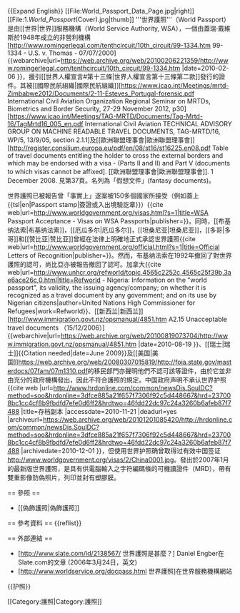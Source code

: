 {{Expand English}}
[[File:World_Passport_Data_Page.jpg|right]]
[[File:1._World_Passport_(Cover).jpg|thumb]]
'''世界護照'''（World Passport）是由[[世界|世界]]服務機構（World Service Authority, WSA），一個由蓋瑞‧戴維斯於1948年成立的非營利機構<ref>[http://www.romingerlegal.com/tenthcircuit/10th_circuit/99-1334.htm 99-1334 - U.S. v. Thomas - 07/07/2000<!-- Bot generated title -->] {{webarchive|url=https://web.archive.org/web/20100206221359/http://www.romingerlegal.com/tenthcircuit/10th_circuit/99-1334.htm |date=2010-02-06 }}</ref>，援引[[世界人權宣言#第十三條|世界人權宣言第十三條第二款]]發行的證件。其被[[國際民航組織|國際民航組織]]<ref>[https://www.icao.int/Meetings/mrtd-Zimbabwe2012/Documents/2-11-Esteves_Portugal-forensic.pdf International Civil Aviation Organization Regional Seminar on MRTDs, Biometrics and Border Security, 27-29 November 2012, p30]</ref><ref>[https://www.icao.int/Meetings/TAG-MRTD/Documents/Tag-Mrtd-16/TagMrtd16_005_en.pdf International Civil Aviation TECHNICAL ADVISORY GROUP ON MACHINE READABLE TRAVEL DOCUMENTS, TAG-MRTD/16, WP/5, 13/9/05, section 2.1.1]</ref>及[[歐洲聯盟理事會|歐洲聯盟理事會]]<ref name="European Council">[http://register.consilium.europa.eu/pdf/en/08/st16/st16225.en08.pdf Table of travel documents entitling the holder to cross the external borders and which may be endorsed with a visa - (Parts II and II) and Part V (documents to which visas cannot be affixed]. [[歐洲聯盟理事會|歐洲聯盟理事會]]. 1 December 2008. 見第37頁。</ref>名列為「假想文件」(fantasy documents)。

世界護照已被報告曾「事實上」逐案被150多個國家所接受（例如蓋上{{tsl|en|Passport stamp|簽證或入出境驗訖章}}）<ref>{{cite web|url=http://www.worldgovernment.org/visas.html?s=1|title=WSA Passport Acceptance - Visas on WSA Passports|publisher=}}</ref>。同時，[[布基纳法索|布基纳法索]]，[[厄瓜多尔|厄瓜多尔]]，[[坦桑尼亚|坦桑尼亚]]，[[多哥|多哥]]和[[赞比亚|赞比亚]]曾經在法律上明確地正式承認世界護照<ref>{{cite web|url=http://www.worldgovernment.org/official.html?s=1|title=Official Letters of Recognition|publisher=}}</ref>。然而，布基纳法索在1992年撤回了對世界護照的認可，尚比亞亦被報告撤回了認可。加拿大<ref>{{cite web|url=http://www.unhcr.org/refworld/topic,4565c2252c,4565c25f39b,3ae6ace26c,0.html|title=Refworld - Nigeria: Information on the "world passport", its validity, the issuing agency/company; on whether it is recognized as a travel document by any government; and on its use by Nigerian citizens|author=United Nations High Commissioner for Refugees|work=Refworld}}</ref>、[[新西兰|新西兰]]<ref>[http://www.immigration.govt.nz/opsmanual/4851.htm A2.15 Unacceptable travel documents （15/12/2006）] {{webarchive|url=https://web.archive.org/web/20100819073704/http://www.immigration.govt.nz/opsmanual/4851.htm |date=2010-08-19 }}</ref>、[[瑞士|瑞士]]{{Citation needed|date=June 2009}}及[[美国|美国]]<ref>https://web.archive.org/web/20080307015819/http://foia.state.gov/masterdocs/07fam/07m1310.pdf</ref>的移民部門亦聲明他們不認可該等證件，由於它並非由充分的政府機構發出，因此不符合護照的規定。中国政府声明不承认世界护照<ref>{{cite web |url=http://www.hrdonline.com/common/newsDis.SouIDC?method=soo&hrdonline=3dfce885a21f657f7306f92c5d448667&hrd=237008bc1cc4cf8b9fbdfd7efe0d6ff2&hrdtwo=46fdd22dc97c24a3260b6afeb87f7488 |title=存档副本 |accessdate=2010-11-21 |deadurl=yes |archiveurl=https://web.archive.org/web/20101201085420/http://hrdonline.com/common/newsDis.SouIDC?method=soo&hrdonline=3dfce885a21f657f7306f92c5d448667&hrd=237008bc1cc4cf8b9fbdfd7efe0d6ff2&hrdtwo=46fdd22dc97c24a3260b6afeb87f7488 |archivedate=2010-12-01 }}</ref>，但使用世界护照确曾取得过有效中国签证<ref>http://www.worldgovernment.org/visas/2/China0001.jpg</ref>。發出於2007年1月的最新版世界護照，是具有供電腦輸入之字符編碼條的可機讀證件（MRD），帶有雙重影像防偽照片，列印並封有塑膠膜。

== 參照 ==
* [[偽飾護照|偽飾護照]]

== 參考資料 ==
{{reflist}}

== 外部連結 ==
* [http://www.slate.com/id/2138567/ 世界護照是甚麼？] Daniel Engber在Slate.com的文章 (2006年3月24日，英文)
* [http://www.worldservice.org/docpass.html 世界護照]在世界服務機構網站

{{护照}}

[[Category:護照|Category:護照]]